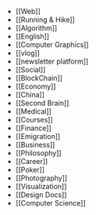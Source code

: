 - [[Web]]
- [[Running & Hike]]
- [[Algorithm]]
- [[English]]
- [[Computer Graphics]]
- [[vlog]]
- [[newsletter platform]]
- [[Social]]
- [[BlockChain]]
- [[Economy]]
- [[China]]
- [[Second Brain]]
- [[Medical]]
- [[Courses]]
- [[Finance]]
- [[Emigration]]
- [[Business]]
- [[Philosophy]]
- [[Career]]
- [[Poker]]
- [[Photography]]
- [[Visualization]]
- [[Design Docs]]
- [[Computer Science]]